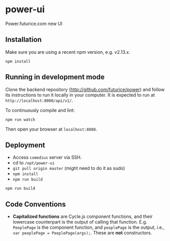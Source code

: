 # power-ui

Power.futurice.com new UI

## Installation

Make sure you are using a recent npm version, e.g. v2.13.x.

```
npm install
```

## Running in development mode

Clone the backend repository (http://github.com/futurice/power) and follow its instructions to run it locally in your computer. It is expected to run at `http://localhost:8000/api/v1/`.

To continuously compile and lint:
```
npm run watch
```

Then open your browser at `localhost:8080`.

## Deployment

- Access `comedius` server via SSH.
- cd to `/opt/power-ui`
- `git pull origin master` (might need to do it as sudo)
- `npm install`
- `npm run build`

```
npm run build
```

## Code Conventions

- **Capitalized functions** are Cycle.js component functions, and their lowercase counterpart is the output of calling that function. E.g. `PeoplePage` is the component function, and `peoplePage` is the output, i.e., `var peoplePage = PeoplePage(args);`. These are **not** constructors.
